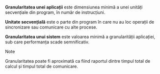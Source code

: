 **Granularitatea unei aplicații** este dimensiunea minimă a unei unități secvențiale din program, în număr de instrucțiuni.

**Unitate secvențială** este o parte din program în care nu au loc operații de sincronizare sau comunicare cu alte procese.

**Granularitatea unui sistem** este valoarea minimă a granularității aplicației, sub care performanța scade semnificativ.

> [!NOTE]
> Granularitatea poate fi aproximată ca fiind raportul dintre timpul total de calcul și timpul total de comunicare.
